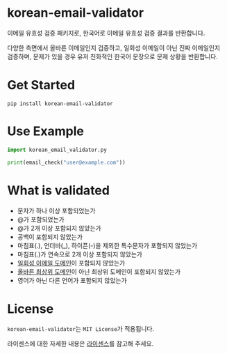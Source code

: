 # korean-email-validator
이메일 유효성 검증 패키지로, 한국어로 이메일 유효성 검증 결과를 반환합니다.

다양한 측면에서 올바른 이메일인지 검증하고, 일회성 이메일이 아닌 진짜 이메일인지 검증하며, 문제가 있을 경우 유저 친화적인 한국어 문장으로 문제 상황을 반환합니다.

# Get Started
```shell
pip install korean-email-validator
```

# Use Example
```python
import korean_email_validator.py

print(email_check("user@example.com"))
```

# What is validated
- 문자가 하나 이상 포함되었는가
- @가 포함되었는가
- @가 2개 이상 포함되지 않았는가
- 공백이 포함되지 않았는가
- 마침표(.), 언더바(_), 하이픈(-)을 제외한 특수문자가 포함되지 않았는가
- 마침표(.)가 연속으로 2개 이상 포함되지 않았는가
- [일회성 이메일 도메인](https://github.com/kimain050401/korean-email-validator/blob/main/data/temp_emails.txt)이 포함되지 않았는가
- [올바른 최상위 도메인](https://github.com/kimain050401/korean-email-validator/blob/main/data/tdls.txt)이 아닌 최상위 도메인이 포함되지 않았는가
- 영어가 아닌 다른 언어가 포함되지 않았는가

# License
`korean-email-validator`는 `MIT License`가 적용됩니다.

라이센스에 대한 자세한 내용은 [라이센스](https://github.com/kimain050401/korean-email-validator/blob/main/LICENSE)를 참고해 주세요.
